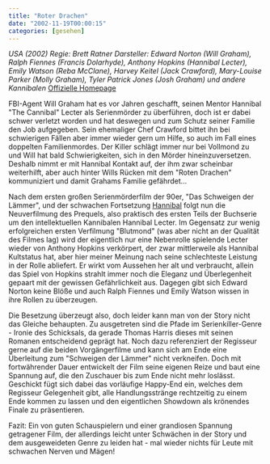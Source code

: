 ```yaml
---
title: "Roter Drachen"
date: "2002-11-19T00:00:15"
categories: [gesehen]
---
```


*USA (2002)
Regie: Brett Ratner
Darsteller: Edward Norton (Will Graham), Ralph Fiennes (Francis Dolarhyde), Anthony Hopkins (Hannibal Lecter), Emily Watson (Reba McClane), Harvey Keitel (Jack Crawford), Mary-Louise Parker (Molly Graham), Tyler Patrick Jones (Josh Graham) und andere Kannibalen*
[Offizielle Homepage](http://movies.uip.de/roterdrache/)

FBI-Agent Will Graham hat es vor Jahren geschafft, seinen Mentor Hannibal "The Cannibal" Lecter als Serienmörder zu überführen, doch ist er dabei schwer verletzt worden und hat deswegen und zum Schutz seiner Familie den Job aufgegeben. Sein ehemaliger Chef Crawford bittet ihn bei schwierigen Fällen aber immer wieder gern um Hilfe, so auch im Fall eines doppelten Familienmordes. Der Killer schlägt immer nur bei Vollmond zu und Will hat bald Schwierigkeiten, sich in den Mörder hineinzuversetzen. Deshalb nimmt er mit Hannibal Kontakt auf, der ihm zwar scheinbar weiterhilft, aber auch hinter Wills Rücken mit dem "Roten Drachen" kommuniziert und damit Grahams Familie gefährdet...

Nach dem ersten großen Serienmörderfilm der 90er, "Das Schweigen der Lämmer", und der schwachen Fortsetzung [Hannibal](/blog/2001/02/15/hannibal/) folgt nun die Neuverfilmung des Prequels, also praktisch des ersten Teils der Buchserie um den intellektuellen Kannibalen Hannibal Lecter. Im Gegensatz zur wenig erfolgreichen ersten Verfilmung "Blutmond" (was aber nicht an der Qualität des Filmes lag) wird der eigentlich nur eine Nebenrolle spielende Lecter wieder von Anthony Hopkins verkörpert, der zwar mittlerweile als Hannibal Kultstatus hat, aber hier meiner Meinung nach seine schlechteste Leistung in der Rolle abliefert. Er wirkt vom Aussehen her alt und verbraucht, allein das Spiel von Hopkins strahlt immer noch die Eleganz und Überlegenheit gepaart mit der gewissen Gefährlichkeit aus. Dagegen gibt sich Edward Norton keine Blöße und auch Ralph Fiennes und Emily Watson wissen in ihre Rollen zu überzeugen.

Die Besetzung überzeugt also, doch leider kann man von der Story nicht das Gleiche behaupten. Zu ausgetreten sind die Pfade im Serienkiller-Genre - Ironie des Schicksals, da gerade Thomas Harris dieses mit seinen Romanen entscheidend geprägt hat. Noch dazu referenziert der Regisseur gerne auf die beiden Vorgängerfilme und kann sich am Ende eine Überleitung zum "Schweigen der Lämmer" nicht verkneifen. Doch mit fortwährender Dauer entwickelt der Film seine eigenen Reize und baut eine Spannung auf, die den Zuschauer bis zum Ende nicht mehr loslässt. Geschickt fügt sich dabei das vorläufige Happy-End ein, welches dem Regisseur Gelegenheit gibt, alle Handlungsstränge rechtzeitig zu einem Ende kommen zu lassen und den eigentlichen Showdown als krönendes Finale zu präsentieren.

Fazit: Ein von guten Schauspielern und einer grandiosen Spannung getragener Film, der allerdings leicht unter Schwächen in der Story und dem ausgeweideten Genre zu leiden hat - mal wieder nichts für Leute mit schwachen Nerven und Mägen!
